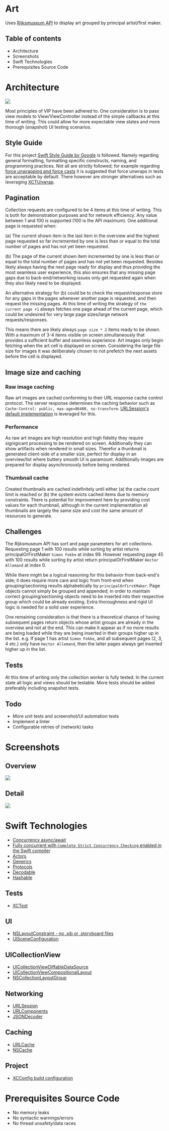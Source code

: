 # Art
Uses [Rijksmuseum API](https://data.rijksmuseum.nl/object-metadata/api/) to display art grouped by principal artist/first maker.

## Table of contents

* Architecture
* Screenshots
* Swift Technologies
* Prerequisites Source Code

# Architecture
![](Images/architecture-vip.png)

Most principles of VIP have been adhered to. One consideration is to pass view models to View/ViewController instead of the simple callbacks at this time of writing. This could allow for more expectable view states and more thorough (snapshot) UI testing scenarios.

## Style Guide
For this project [Swift Style Guide by Google](https://google.github.io/swift/) is followed. Namely regarding general formatting, formatting specific constructs, naming, and programming practices. Not all are strictly followed; for example regarding [force unwrapping and force casts](https://google.github.io/swift/#force-unwrapping-and-force-casts) it is suggested that force unwraps in tests are acceptable by default. There however are stronger alternatives such as leveraging [XCTUnwrap](https://developer.apple.com/documentation/xctest/3380195-xctunwrap).

## Pagination
Collection requests are configured to be 4 items at this time of writing. This is both for demonstration purposes and for network efficiency. Any value between 1 and 100 is supported (100 is the API maximum). One additional page is requested when:

(a) The current shown item is the last item in the overview and the highest page requested so far incremented by one is less than or equal to the total number of pages and has not yet been requested.

(b) The page of the current shown item incremented by one is less than or equal to the total number of pages and has not yet been requested. Besides likely always having the next page ready for display and thus providing the most seamless user experience, this also ensures that any missing page gaps due to back-end/networking issues only get requested again when they also likely need to be displayed.

An alternative strategy for (b) could be to check the request/response store for any gaps in the pages whenever another page is requested, and then request the missing pages. At this time of writing the strategy of `the current page +1` always fetches one page ahead of the current page, which could be undesired for very large page sizes/large network requests/responses.

This means there are likely always `page size * 2` items ready to be shown. With a maximum of 3-4 items visible on screen simultaneously that provides a sufficient buffer and seamless experience. Art images only begin fetching when the art cell is displayed on screen. Considering the large file size for images it was deliberately chosen to not prefetch the next assets before the cell is displayed.

## Image size and caching
### Raw image caching
Raw art images are cached conforming to their URL response cache control protocol. The server response determines the caching behavior such as `Cache-Control: public, max-age=86400, no-transform`. [URLSession's default implementation](https://developer.apple.com/documentation/foundation/url_loading_system/accessing_cached_data) is leveraged for this.

### Performance
As raw art images are high resolution and high fidelity they require signigicant processing to be rendered on screen. Additionally they can show artifacts when rendered in small sizes. Therefor a thumbnail is generated client-side of a smaller size, perfect for display in an overview/list where buttery smooth UI is paramount. Additionally images are prepared for display asynchronously before being rendered.

### Thumbnail cache
Created thumbnails are cached indefinitely until either (a) the cache count limit is reached or (b) the system evicts cached items due to memory constraints. There is potential for improvement here by providing cost values for each thumbnail, although in the current implementation all thumbnails are largely the same size and cost the same amount of resources to generate.

## Challenges
The Rijksmuseum API has sort and page parameters for art collections. Requesting page 1 with 100 results while sorting by artist returns principalOrFirstMaker `Simon Fokke` at index 99. However requesting page 45 with 100 results while sorting by artist return principalOrFirstMaker `Hector Allemand` at index 0.

While there might be a logical reasoning for this behavior from back-end's side; it does require more care and logic from front-end when grouping/sectioning results alphabetically by `principalOrFirstMaker`. Page objects cannot simply be grouped and appended; in order to maintain correct grouping/sectioning objects need to be inserted into their respective group which could be already existing. Extra thoroughness and rigid UI logic is needed for a solid user experience.

One remaining consideration is that there is a theoretical chance of having subsequent pages return objects whose artist groups are already in the overview and not at the end. This can make it appear as if no more results are being loaded while they are being inserted in their groups higher up in the list. e.g. If page 1 has artist `Simon Fokke`, and all subsequent pages (2, 3, 4 etc.) only have `Hector Allemand`, then the latter pages always get inserted higher up in the list.


## Tests
At this time of writing only the collection worker is fully tested. In the current state all logic and views should be testable. More tests should be added preferably including snapshot tests.

## Todo
* More unit tests and screenshot/UI automation tests
* Implement a linter
* Configurable retries of (network) tasks

# Screenshots
## Overview
![](Images/art-overview.png)
## Detail
![](Images/art-detail.png)

# Swift Technologies
* [Concurrency async/await](https://developer.apple.com/documentation/swift/concurrency)
* [Fully concurrent with `Complete Strict Concurrency Checking` enabled in the Swift compiler](https://developer.apple.com/documentation/xcode/build-settings-reference#Strict-Concurrency-Checking)
* [Actors](https://developer.apple.com/documentation/swift/actor)
* [Generics](https://docs.swift.org/swift-book/documentation/the-swift-programming-language/generics/)
* [Protocols](https://docs.swift.org/swift-book/documentation/the-swift-programming-language/protocols)
* [Decodable](https://developer.apple.com/documentation/swift/decodable/)
* [Hashable](https://developer.apple.com/documentation/swift/hashable)

## Tests
* [XCTest](https://developer.apple.com/documentation/xctest/)

## UI
* [NSLayoutConstraint - no .xib or .storyboard files](https://developer.apple.com/documentation/uikit/nslayoutconstraint/)
* [UISceneConfiguration](https://developer.apple.com/documentation/uikit/uisceneconfiguration/)

## UICollectionView
* [UICollectionViewDiffableDataSource](https://developer.apple.com/documentation/uikit/uicollectionviewdiffabledatasource/)
* [UICollectionViewCompositionalLayout](https://developer.apple.com/documentation/uikit/uicollectionviewcompositionallayout/)
* [NSCollectionLayoutGroup](https://developer.apple.com/documentation/uikit/nscollectionlayoutgroup/)

## Networking
* [URLSession](https://developer.apple.com/documentation/foundation/urlsession/)
* [URLComponents](https://developer.apple.com/documentation/foundation/urlcomponents/)
* [JSONDecoder](https://developer.apple.com/documentation/foundation/jsondecoder/)

## Caching
* [URLCache](https://developer.apple.com/documentation/foundation/urlcache/)
* [NSCache](https://developer.apple.com/documentation/foundation/nscache/)

## Project
* [XCConfig build configuration](https://developer.apple.com/documentation/xcode/adding-a-build-configuration-file-to-your-project)

# Prerequisites Source Code
* No memory leaks
* No syntactic warnings/errors
* No thread unsafety/data races